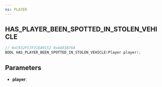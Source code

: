 ```yaml
---
ns: PLAYER
---
```

## HAS_PLAYER_BEEN_SPOTTED_IN_STOLEN_VEHICLE

```c
// 0xC932F57F31EA9152 0x4A01B76A
BOOL HAS_PLAYER_BEEN_SPOTTED_IN_STOLEN_VEHICLE(Player player);
```

## Parameters
* **player**:
